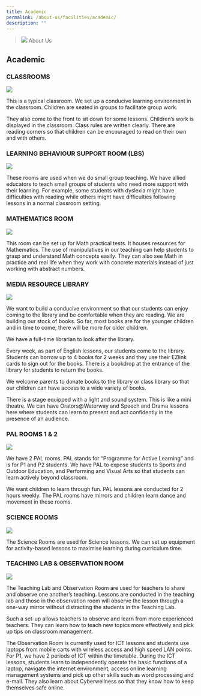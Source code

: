 ```yaml
---
title: Academic
permalink: /about-us/facilities/academic/
description: ""
---
```

> ![](/images/about-us_02.jpg)
> About Us

## Academic

### CLASSROOMS


![](/images/About%20Us/Academic%20Facilities%201.jpg)

This is a typical classroom. We set up a conducive learning environment in the classroom. Children are seated in groups to facilitate group work.

  

They also come to the front to sit down for some lessons. Children’s work is displayed in the classroom. Class rules are written clearly. There are reading corners so that children can be encouraged to read on their own and with others.



### LEARNING BEHAVIOUR SUPPORT ROOM (LBS)


![](/images/About%20Us/Academic%20Facilities%202.jpg)


These rooms are used when we do small group teaching. We have allied educators to teach small groups of students who need more support with their learning. For example, some students with dyslexia might have difficulties with reading while others might have difficulties following lessons in a normal classroom setting.


### MATHEMATICS ROOM

![](/images/About%20Us/Academic%20Facilities%203.jpg)



This room can be set up for Math practical tests. It houses resources for Mathematics. The use of manipulatives in our teaching can help students to grasp and understand Math concepts easily. They can also see Math in practice and real life when they work with concrete materials instead of just working with abstract numbers.

### MEDIA RESOURCE LIBRARY

![](/images/About%20Us/Academic%20Facilities%204.jpg)

We want to build a conducive environment so that our students can enjoy coming to the library and be comfortable when they are reading. We are building our stock of books. So far, most books are for the younger children and in time to come, there will be more for older children.

We have a full-time librarian to look after the library.


Every week, as part of English lessons, our students come to the library. Students can borrow up to 4 books for 2 weeks and they use their EZlink cards to sign out for the books. There is a bookdrop at the entrance of the library for students to return the books.

We welcome parents to donate books to the library or class library so that our children can have access to a wide variety of books.

  

There is a stage equipped with a light and sound system. This is like a mini theatre. We can have Orators@Waterway and Speech and Drama lessons here where students can learn to present and act confidently in the presence of an audience.


### PAL ROOMS 1 & 2


![](/images/About%20Us/Academic%20Facilities%205.jpg)



We have 2 PAL rooms. PAL stands for “Programme for Active Learning” and is for P1 and P2 students. We have PAL to expose students to Sports and Outdoor Education, and Performing and Visual Arts so that students can learn actively beyond classroom.

  

We want children to learn through fun. PAL lessons are conducted for 2 hours weekly. The PAL rooms have mirrors and children learn dance and movement in these rooms.


### SCIENCE ROOMS

![](/images/About%20Us/Academic%20Facilities%206.jpg)



The Science Rooms are used for Science lessons. We can set up equipment for activity-based lessons to maximise learning during curriculum time.

### TEACHING LAB & OBSERVATION ROOM

![](/images/About%20Us/Academic%20Facilities%207.jpg)

The Teaching Lab and Observation Room are used for teachers to share and observe one another’s teaching. Lessons are conducted in the teaching lab and those in the observation room will observe the lesson through a one-way mirror without distracting the students in the Teaching Lab.

  

Such a set-up allows teachers to observe and learn from more experienced teachers. They can learn how to teach new topics more effectively and pick up tips on classroom management.

  

The Observation Room is currently used for ICT lessons and students use laptops from mobile carts with wireless access and high speed LAN points. For P1, we have 2 periods of ICT within the timetable. During the ICT lessons, students learn to independently operate the basic functions of a laptop, navigate the internet environment, access online learning management systems and pick up other skills such as word processing and e-mail. They also learn about Cyberwellness so that they know how to keep themselves safe online.

